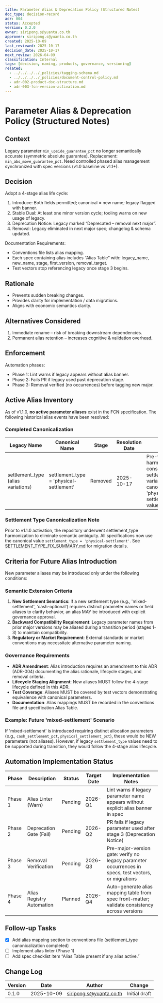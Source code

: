 ```yaml
---
title: Parameter Alias & Deprecation Policy (Structured Notes)
doc_type: decision-record
adr: 004
status: Accepted
version: 0.2.0
owner: siripong.s@yuanta.co.th
approver: siripong.s@yuanta.co.th
created: 2025-10-09
last_reviewed: 2025-10-17
decision_date: 2025-10-17
next_review: 2026-04-09
classification: Internal
tags: [decision, naming, products, governance, versioning]
related:
  - ../../../../_policies/tagging-schema.md
  - ../../../../_policies/document-control-policy.md
  - adr-002-product-doc-structure.md
  - adr-003-fcn-version-activation.md
---
```


# Parameter Alias & Deprecation Policy (Structured Notes)

## Context
Legacy parameter `min_upside_guarantee_pct` no longer semantically accurate (symmetric absolute guarantee). Replacement: `min_abs_move_guarantee_pct`. Need controlled phased alias management synchronized with spec versions (v1.0 baseline vs v1.1+).

## Decision
Adopt a 4-stage alias life cycle:
1. Introduce: Both fields permitted; canonical = new name; legacy flagged with banner.
2. Stable Dual: At least one minor version cycle; tooling warns on new usage of legacy.
3. Deprecation Notice: Legacy marked “Deprecated – removal next major”.
4. Removal: Legacy eliminated in next major spec; changelog & schema updated.

Documentation Requirements:
- Conventions file lists alias mapping.
- Each spec containing alias includes “Alias Table” with: legacy_name, new_name, stage, first_version, removal_target.
- Test vectors stop referencing legacy once stage 3 begins.

## Rationale
- Prevents sudden breaking changes.
- Provides clarity for implementation / data migrations.
- Aligns with economic semantics clarity.

## Alternatives Considered
1. Immediate rename – risk of breaking downstream dependencies.
2. Permanent alias retention – increases cognitive & validation overhead.

## Enforcement
Automation phases:
- Phase 1: Lint warns if legacy appears without alias banner.
- Phase 2: Fails PR if legacy used past deprecation stage.
- Phase 3: Removal verified (no occurrences) before tagging new major.

## Active Alias Inventory

As of v1.1.0, **no active parameter aliases** exist in the FCN specification. The following historical alias events have been resolved:

### Completed Canonicalization

| Legacy Name | Canonical Name | Stage | Resolution Date | Notes |
|-------------|----------------|-------|-----------------|-------|
| settlement_type (alias variations) | settlement_type = 'physical-settlement' | Removed | 2025-10-17 | Pre-v1.1.0 harmonization consolidated all settlement_type variations to canonical 'physical-settlement' value |

### Settlement Type Canonicalization Note
Prior to v1.1.0 activation, the repository underwent settlement_type harmonization to eliminate semantic ambiguity. All specifications now use the canonical value `settlement_type = 'physical-settlement'`. See [SETTLEMENT_TYPE_FIX_SUMMARY.md](../../ba/products/structured-notes/fcn/migrations/SETTLEMENT_TYPE_FIX_SUMMARY.md) for migration details.

## Criteria for Future Alias Introduction

New parameter aliases may be introduced only under the following conditions:

### Semantic Extension Criteria
1. **New Settlement Semantics**: If a new settlement type (e.g., 'mixed-settlement', 'cash-optional') requires distinct parameter names or field aliases to clarify behavior, an alias MAY be introduced with explicit governance approval.
2. **Backward Compatibility Requirement**: Legacy parameter names from prior major versions may be aliased during a transition period (stages 1-3) to maintain compatibility.
3. **Regulatory or Market Requirement**: External standards or market conventions may necessitate alternative parameter naming.

### Governance Requirements
- **ADR Amendment**: Alias introduction requires an amendment to this ADR (ADR-004) documenting the alias rationale, lifecycle stages, and removal criteria.
- **Lifecycle Staging Alignment**: New aliases MUST follow the 4-stage lifecycle defined in this ADR.
- **Test Coverage**: Aliases MUST be covered by test vectors demonstrating equivalence with canonical parameters.
- **Documentation**: Alias mappings MUST be recorded in the conventions file and specification Alias Table.

### Example: Future 'mixed-settlement' Scenario
If 'mixed-settlement' is introduced requiring distinct allocation parameters (e.g., `cash_settlement_pct`, `physical_settlement_pct`), these would be NEW parameters (not aliases). However, if legacy `settlement_type` values need to be supported during transition, they would follow the 4-stage alias lifecycle.

## Automation Implementation Status

| Phase | Description | Status | Target Date | Implementation Notes |
|-------|-------------|--------|-------------|---------------------|
| Phase 1 | Alias Linter (Warn) | Pending | 2026-Q1 | Lint warns if legacy parameter name appears without explicit alias banner in spec |
| Phase 2 | Deprecation Gate (Fail) | Pending | 2026-Q2 | PR fails if legacy parameter used after stage 3 (Deprecation Notice) |
| Phase 3 | Removal Verification | Pending | 2026-Q3 | Pre-major-version gate: verify no legacy parameter occurrences in specs, test vectors, or migrations |
| Phase 4 | Alias Registry Automation | Planned | 2026-Q4 | Auto-generate alias mapping table from spec front-matter; validate consistency across versions |

## Follow-up Tasks
- [x] Add alias mapping section to conventions file (settlement_type canonicalization completed)
- [ ] Implement alias linter (Phase 1)
- [ ] Add spec checklist item “Alias Table present if any alias active.”

## Change Log
| Version | Date | Author | Change |
|---------|------|--------|--------|
| 0.1.0 | 2025-10-09 | siripong.s@yuanta.co.th | Initial draft || 0.2.0 | 2025-10-17 | siripong.s@yuanta.co.th | Status promoted to Accepted; added Active Alias Inventory (zero active aliases), Criteria for Future Alias Introduction, Automation Implementation Status table; documented settlement_type canonicalization |
